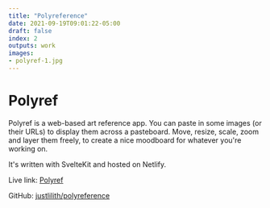 ```yaml
---
title: "Polyreference"
date: 2021-09-19T09:01:22-05:00
draft: false
index: 2
outputs: work
images:
- polyref-1.jpg
---
```


# Polyref

Polyref is a web-based art reference app. You can paste in some images (or their URLs) to display them across a pasteboard. Move, resize, scale, zoom and layer them freely, to create a nice moodboard for whatever you're working on.

It's written with SvelteKit and hosted on Netlify.

Live link: [Polyref](https://www.polyref.cc/)

GitHub: [justlilith/polyreference](https://github.com/justlilith/polyreference/)